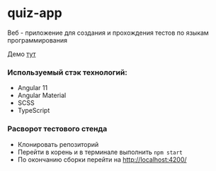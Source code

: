 # quiz-app

Веб - приложение для создания и прохождения тестов по языкам программирования

Демо [тут](https://ssupermassive.github.io/angular-quiz-app/home)

### Используемый стэк технологий:

* Angular 11
* Angular Material
* SCSS
* TypeScript

### Расворот тестового стенда

* Клонировать репозиторий
* Перейти в корень и в терминале выполнить `npm start`
* По окончанию сборки перейти на [http://localhost:4200/](http://localhost:4200/)

